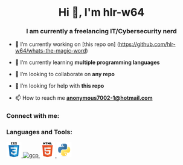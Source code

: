 <h1 align="center">Hi 👋, I'm hlr-w64</h1>
<h3 align="center">I am currently a freelancing IT/Cybersecurity nerd</h3>

- 🔭 I’m currently working on [this repo on] (https://github.com/hlr-w64/whats-the-magic-word)

- 🌱 I’m currently learning **multiple programming languages**

- 👯 I’m looking to collaborate on **any repo**

- 🤝 I’m looking for help with **this repo**

- 📫 How to reach me **anonymous7002-1@hotmail.com**

<h3 align="left">Connect with me:</h3>
<p align="left">
</p>

<h3 align="left">Languages and Tools:</h3>
<p align="left"> <a href="https://www.w3schools.com/css/" target="_blank" rel="noreferrer"> <img src="https://raw.githubusercontent.com/devicons/devicon/master/icons/css3/css3-original-wordmark.svg" alt="css3" width="40" height="40"/> </a> <a href="https://cloud.google.com" target="_blank" rel="noreferrer"> <img src="https://www.vectorlogo.zone/logos/google_cloud/google_cloud-icon.svg" alt="gcp" width="40" height="40"/> </a> <a href="https://www.w3.org/html/" target="_blank" rel="noreferrer"> <img src="https://raw.githubusercontent.com/devicons/devicon/master/icons/html5/html5-original-wordmark.svg" alt="html5" width="40" height="40"/> </a> <a href="https://www.python.org" target="_blank" rel="noreferrer"> <img src="https://raw.githubusercontent.com/devicons/devicon/master/icons/python/python-original.svg" alt="python" width="40" height="40"/> </a> </p>

